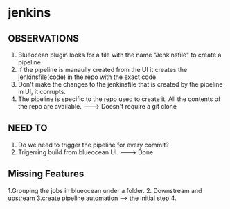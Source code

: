 # jenkins

## OBSERVATIONS


1. Blueocean plugin looks for a file with the name "Jenkinsfile" to create a pipeline 
2. If the pipeline is manaully created from the UI it creates the jenkinsfile(code) in the repo with the exact code
3. Don't make the changes to the jenkinsfile that is created by the pipeline in UI, it corrupts.
4. The pipeline is specific to the repo used to create it. All the contents of the repo are available. ---> Doesn't require a git clone


## NEED TO

1. Do we need to trigger the pipeline for every commit?
2. Trigerring build from blueocean UI. ---> Done

## Missing Features

1.Grouping the jobs in blueocean under a folder.
2. Downstream and upstream
3.create pipeline automation --> the initial step
4. 
